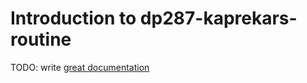 # Introduction to dp287-kaprekars-routine

TODO: write [great documentation](http://jacobian.org/writing/what-to-write/)
